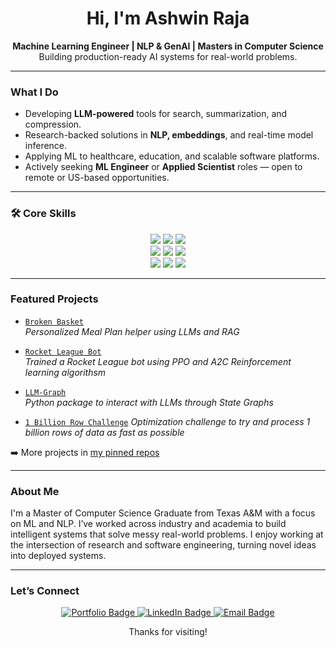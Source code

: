 
<h1 align="center">Hi, I'm Ashwin Raja </h1>

<p align="center">
  <strong>Machine Learning Engineer | NLP & GenAI | Masters in Computer Science</strong><br>
  Building production-ready AI systems for real-world problems.
</p>

---

###  What I Do

-  Developing **LLM-powered** tools for search, summarization, and compression.
-  Research-backed solutions in **NLP, embeddings**, and real-time model inference.
-  Applying ML to healthcare, education, and scalable software platforms.
-  Actively seeking **ML Engineer** or **Applied Scientist** roles — open to remote or US-based opportunities.

---


### 🛠️ Core Skills

<p align="center">
  <img src="https://img.shields.io/badge/Python-3670A0?style=for-the-badge&logo=python&logoColor=white"/>
  <img src="https://img.shields.io/badge/C++-00599C?style=for-the-badge&logo=c%2B%2B&logoColor=white"/>
  <img src="https://img.shields.io/badge/SQL-4479A1?style=for-the-badge&logo=postgresql&logoColor=white"/>
  <br>
  <img src="https://img.shields.io/badge/PyTorch-EE4C2C?style=for-the-badge&logo=pytorch&logoColor=white"/>
  <img src="https://img.shields.io/badge/HuggingFace-FFD21F?style=for-the-badge&logo=huggingface&logoColor=black"/>
  <img src="https://img.shields.io/badge/scikit--learn-F7931E?style=for-the-badge&logo=scikit-learn&logoColor=white"/>
  <br>
  <img src="https://img.shields.io/badge/Docker-2496ED?style=for-the-badge&logo=docker&logoColor=white"/>
  <img src="https://img.shields.io/badge/FastAPI-009688?style=for-the-badge&logo=fastapi&logoColor=white"/>
  <img src="https://img.shields.io/badge/AWS-232F3E?style=for-the-badge&logo=amazon-aws&logoColor=white"/>
</p>

---

### Featured Projects

- [`Broken Basket`](https://github.com/ashraja941/BrokenBasket)  
  *Personalized Meal Plan helper using LLMs and RAG*  

- [`Rocket League Bot`](https://github.com/ashraja941/RocketLeagueBot)  
  *Trained a Rocket League bot using PPO and A2C Reinforcement learning algorithsm*  

- [`LLM-Graph`](https://github.com/ashraja941/llm-graph)  
  *Python package to interact with LLMs through State Graphs*

- [`1 Billion Row Challenge`](https://github.com/ashraja941/1BRC)
  *Optimization challenge to try and process 1 billion rows of data as fast as possible*

➡️ More projects in [my pinned repos](https://github.com/ashraja941?tab=repositories)  

---

### About Me

I'm a Master of Computer Science Graduate from Texas A&M with a focus on ML and NLP. I’ve worked across industry and academia to build intelligent systems that solve messy real-world problems. I enjoy working at the intersection of research and software engineering, turning novel ideas into deployed systems.

---

### Let’s Connect

<p align="center">
  <a href="https://ashraja941.github.io/portfolio" target="_blank">
    <img src="https://img.shields.io/badge/Portfolio-000000?style=for-the-badge&logo=About.me&logoColor=white" alt="Portfolio Badge"/>
  </a>
  
  <a href="https://linkedin.com/in/ashwinraja" target="_blank">
    <img src="https://img.shields.io/badge/LinkedIn-0077B5?style=for-the-badge&logo=linkedin&logoColor=white" alt="LinkedIn Badge"/>
  </a>
  
  <a href="mailto:ashraja941@gmail.com">
    <img src="https://img.shields.io/badge/Email-D14836?style=for-the-badge&logo=gmail&logoColor=white" alt="Email Badge"/>
  </a>
</p>

<p align="center">Thanks for visiting! </p>
